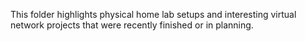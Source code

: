 This folder highlights physical home lab setups and interesting virtual network projects that were recently finished or in planning. 
